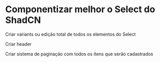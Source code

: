 # Componentizar melhor o Select do ShadCN

Criar variants ou edição total de todos os elementos do Select

Criar header

Criar sistema de paginação com todos os itens que serão cadastrados


